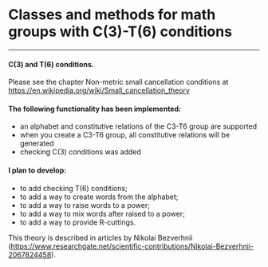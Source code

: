 # Classes and methods for math groups with C(3)-T(6) conditions

-------------

#### C(3) and T(6) conditions.
Please see the chapter Non-metric small cancellation conditions
at https://en.wikipedia.org/wiki/Small_cancellation_theory

#### The following functionality has been implemented:
- an alphabet and constitutive relations of the C3-T6 group are supported
- when you create a C3-T6 group, all constitutive relations will be generated
- checking C(3) conditions was added

#### I plan to develop:
- to add checking T(6) conditions;
- to add a way to create words from the alphabet;
- to add a way to raise words to a power;
- to add a way to mix words after raised to a power;
- to add a way to provide R-cuttings.

This theory is described in articles by Nikolai Bezverhnii
(https://www.researchgate.net/scientific-contributions/Nikolai-Bezverhnii-2067824458).

